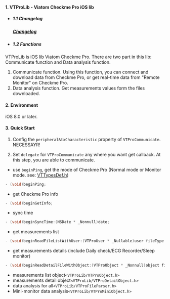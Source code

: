 #### 1. VTProLib - Viatom Checkme Pro iOS lib

* ##### 1.1 Changelog

    ##### [Changelog](!.\changeLog.md)

* ##### 1.2 Functions

VTProLib is iOS lib Viatom Checkme Pro. There are two part in this lib: Communicate function and Data analysis function.

   1. Communicate function. Using this function, you can connect and download data from Checkme Pro, or get real-time data from "Remote Monitor" on Checkme Pro.
   2. Data analysis function. Get measurements values form the files downloaded.

#### 2. Environment

iOS 8.0 or later.

#### 3. Quick Start
1. Config the `peripheral&txCharacteristic` property of `VTProCommunicate`. NECESSAYR!

2. Set `delegate` for `VTProCommunicate` any where you want get callback. At this step, you are able to communicate.

- use `beginPing`, get the mode of Checkme Pro (Normal mode or Monitor mode. see: [VTTypesDef.h](https://github.com/viatom-dev/VTProLib/blob/master/LibUseDemo/LibUseDemo/VTProLib.framework/Headers/VTTypesDef.h))

```objective-c
- (void)beginPing;
```

- get Checkme Pro info

```objective-c
- (void)beginGetInfo;
```

- sync time
```objective-c
- (void)beginSyncTime:(NSDate * _Nonnull)date;
```

- get measurements list
```objective-c
- (void)beginReadFileListWithUser:(VTProUser * _Nullable)user fileType:(VTProFileType)type;
```

- get measurements  details (include Daily check/ECG Recorder/Sleep monitor)
```objective-c
- (void)beginReadDetailFileWithObject:(VTProObject * _Nonnull)object fileType:(VTProFileType)type;
```

- measurements list object`<VTProLib/VTProObject.h>`
- measurements detail object`<VTProLib/VTProDetailObject.h>`
- data analysis for all`<VTProLib/VTProFileParser.h>`
- Mini-monitor data analysis`<VTProLib/VTProMiniObject.h>`
